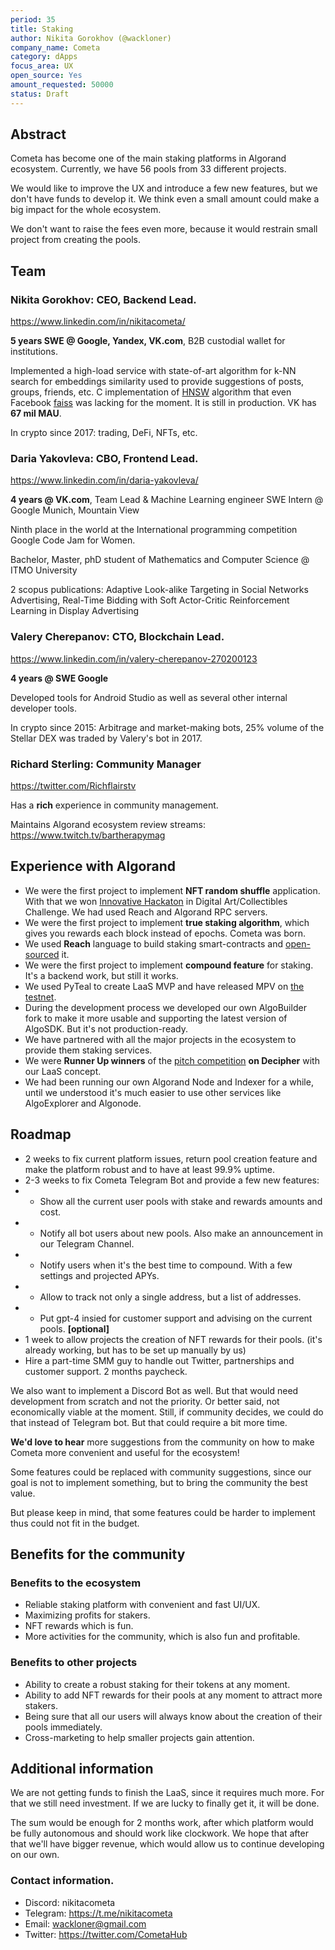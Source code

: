 ```yaml
---
period: 35
title: Staking
author: Nikita Gorokhov (@wackloner)
company_name: Cometa
category: dApps
focus_area: UX
open_source: Yes
amount_requested: 50000
status: Draft
---
```


## Abstract
Cometa has become one of the main staking platforms in Algorand ecosystem. Currently, we have 56 pools from 33 different projects.

We would like to improve the UX and introduce a few new features, but we don't have funds to develop it. We think even a small amount could make a big impact for the whole ecosystem.

We don't want to raise the fees even more, because it would restrain small project from creating the pools.

## Team
### Nikita Gorokhov: CEO, Backend Lead. 
https://www.linkedin.com/in/nikitacometa/

<b>5 years SWE @ Google, Yandex, VK.com</b>, B2B custodial wallet for institutions.

Implemented a high-load service with state-of-art algorithm for k-NN search for embeddings similarity used to provide suggestions of posts, groups, friends, etc. C implementation of [HNSW](https://arxiv.org/abs/1603.09320) algorithm that even Facebook [faiss](https://github.com/facebookresearch/faiss) was lacking for the moment. It is still in production. VK has <b>67 mil MAU</b>. 

In crypto since 2017: trading, DeFi, NFTs, etc. 

### Daria Yakovleva: CBO, Frontend Lead. 
https://www.linkedin.com/in/daria-yakovleva/ 

<b>4 years @ VK.com</b>, Team Lead & Machine Learning engineer
SWE Intern @ Google Munich, Mountain View

Ninth place in the world at the International programming competition Google Code Jam for Women.

Bachelor, Master, phD student of Mathematics and Computer Science @ ITMO University

2 scopus publications: Adaptive Look-alike Targeting in Social Networks Advertising, Real-Time Bidding with Soft Actor-Critic Reinforcement Learning in Display Advertising

### Valery Cherepanov: CTO, Blockchain Lead. 
https://www.linkedin.com/in/valery-cherepanov-270200123

<b>4 years @ SWE Google</b>

Developed tools for Android Studio as well as several other internal developer tools.

In crypto since 2015: Arbitrage and market-making bots, 25% volume of the Stellar DEX was traded by Valery's bot in 2017.

### Richard Sterling: Community Manager

https://twitter.com/Richflairstv

Has a **rich** experience in community management.

Maintains Algorand ecosystem review streams: https://www.twitch.tv/bartherapymag

## Experience with Algorand
 
* We were the first project to implement <b>NFT random shuffle</b> application. With that we won [Innovative Hackaton](https://developer.algorand.org/articles/innovate-hackathon-2021/) in Digital Art/Collectibles Challenge. We had used Reach and Algorand RPC servers.
* We were the first project to implement <b>true staking algorithm</b>, which gives you rewards each block instead of epochs. Cometa was born.
* We used <b>Reach</b> language to build staking smart-contracts and [open-sourced](https://github.com/MetaLabsOG/cometa-lm-contract) it.
* We were the first project to implement <b>compound feature</b> for staking. It's a backend work, but still it works.
* We used PyTeal to create LaaS MVP and have released MPV on [the testnet](https://app.testnet.cometa.farm/laas).
* During the development process we developed our own AlgoBuilder fork to make it more usable and supporting the latest version of AlgoSDK. But it's not production-ready.
* We have partnered with all the major projects in the ecosystem to provide them staking services.
* We were <b>Runner Up winners</b> of the [pitch competition](https://twitter.com/AlgoFoundation/status/1597963052074180608?s=20) <b>on Decipher</b> with our LaaS concept.
* We had been running our own Algorand Node and Indexer for a while, until we understood it's much easier to use other services like AlgoExplorer and Algonode.

## Roadmap

* 2 weeks to fix current platform issues, return pool creation feature and make the platform robust and to have at least 99.9% uptime.
* 2-3 weeks to fix Cometa Telegram Bot and provide a few new features:
* * Show all the current user pools with stake and rewards amounts and cost.
* * Notify all bot users about new pools. Also make an announcement in our Telegram Channel.
* * Notify users when it's the best time to compound. With a few settings and projected APYs.
* * Allow to track not only a single address, but a list of addresses.
* * Put gpt-4 insied for customer support and advising on the current pools. **[optional]**
* 1 week to allow projects the creation of NFT rewards for their pools. (it's already working, but has to be set up manually by us)
* Hire a part-time SMM guy to handle out Twitter, partnerships and customer support. 2 months paycheck.


We also want to implement a Discord Bot as well. But that would need development from scratch and not the priority. Or better said, not economically viable at the moment. Still, if community decides, we could do that instead of Telegram bot. But that could require a bit more time.

**We'd love to hear** more suggestions from the community on how to make Cometa more convenient and useful for the ecosystem!

Some features could be replaced with community suggestions, since our goal is not to implement something, but to bring the community the best value.

But please keep in mind, that some features could be harder to implement thus could not fit in the budget.

## Benefits for the community
### Benefits to the ecosystem

* Reliable staking platform with convenient and fast UI/UX.
* Maximizing profits for stakers.
* NFT rewards which is fun.
* More activities for the community, which is also fun and profitable.

### Benefits to other projects
* Ability to create a robust staking for their tokens at any moment.
* Ability to add NFT rewards for their pools at any moment to attract more stakers.
* Being sure that all our users will always know about the creation of their pools immediately.
* Cross-marketing to help smaller projects gain attention.

## Additional information

We are not getting funds to finish the LaaS, since it requires much more. For that we still need investment. If we are lucky to finally get it, it will be done.

The sum would be enough for 2 months work, after which platform would be fully autonomous and should work like clockwork. We hope that after that we'll have bigger revenue, which would allow us to continue developing on our own.

### Contact information.
* Discord: nikitacometa 
* Telegram: https://t.me/nikitacometa 
* Email: wackloner@gmail.com
* Twitter: https://twitter.com/CometaHub
